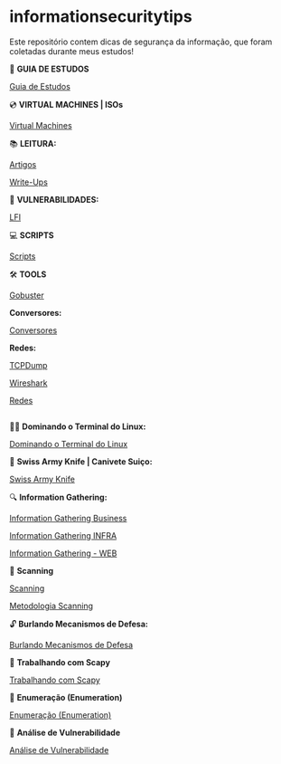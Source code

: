 # informationsecuritytips
Este repositório contem dicas de segurança da informação, que foram coletadas durante meus estudos!

:compass:	**GUIA DE ESTUDOS**

<a href="https://github.com/fabriciosilva03/informationsecuritytips/blob/main/guiadeestudos.md"> Guia de Estudos</a>

:cd:	 **VIRTUAL MACHINES | ISOs**

<a href="https://github.com/fabriciosilva03/informationsecuritytips/blob/main/virtualmachines.md">Virtual Machines</a>


:books:	 **LEITURA:**

<a href="https://github.com/fabriciosilva03/informationsecuritytips/blob/main/Articles.md"> Artigos </a>

<a href="https://github.com/fabriciosilva03/informationsecuritytips/blob/main/write-ups.md"> Write-Ups </a>

:mosquito:	**VULNERABILIDADES:**

<a href="https://github.com/fabriciosilva03/informationsecuritytips/blob/main/localfileinclusion.md">LFI</a>

:computer: **SCRIPTS**

<a href="https://github.com/fabriciosilva03/informationsecuritytips/blob/main/scripts.md">Scripts</a>

:hammer_and_wrench: **TOOLS**

<a href="https://github.com/fabriciosilva03/informationsecuritytips/blob/main/gobuster.md"> Gobuster </a>

**Conversores:**

<a href="https://github.com/fabriciosilva03/informationsecuritytips/blob/main/conversores.md"> Conversores </a>


**Redes:**

<a href="https://github.com/fabriciosilva03/informationsecuritytips/blob/main/tcpdump.md"> TCPDump </a>

<a href="https://github.com/fabriciosilva03/informationsecuritytips/blob/main/wireshark.md"> Wireshark </a>

<a href="https://github.com/fabriciosilva03/informationsecuritytips/blob/main/redes.md"> Redes </a>



##


:man_technologist: **Dominando o Terminal do Linux:**

<a href="https://github.com/fabriciosilva03/informationsecuritytips/blob/main/dominandooterminaldolinux.md"> Dominando o Terminal do Linux </a>


:knife: **Swiss Army Knife | Canivete Suiço:**

<a href="https://github.com/fabriciosilva03/informationsecuritytips/blob/main/swissarmyknife.md"> Swiss Army Knife </a>

:mag: **Information Gathering:**

<a href="https://github.com/fabriciosilva03/informationsecuritytips/blob/main/information-gathering-business.md"> Information Gathering Business</a>

<a href="https://github.com/fabriciosilva03/informationsecuritytips/blob/main/information-gathering-infra.md"> Information Gathering INFRA</a>

<a href="https://github.com/fabriciosilva03/informationsecuritytips/blob/main/information-gathering-web.md">  Information Gathering - WEB </a>

:telescope: **Scanning**

<a href="https://github.com/fabriciosilva03/informationsecuritytips/blob/main/scanning.md">  Scanning </a>

<a href="https://github.com/fabriciosilva03/informationsecuritytips/blob/main/metodologiascanning.md">  Metodologia Scanning </a>

:unlock: **Burlando Mecanismos de Defesa:**

<a href="https://github.com/fabriciosilva03/informationsecuritytips/blob/main/burlandomecanismosdedefesa.md">Burlando Mecanismos de Defesa</a>

:white_square_button: **Trabalhando com Scapy**

<a href="https://github.com/fabriciosilva03/informationsecuritytips/blob/main/trabalhandocomscapy.md"> Trabalhando com Scapy </a>

:1234: **Enumeração (Enumeration)**

<a href="https://github.com/fabriciosilva03/informationsecuritytips/blob/main/enumera%C3%A7%C3%A3o_enumeration.md"> Enumeração (Enumeration) </a>


:monocle_face:	 **Análise de Vulnerabilidade**

<a href=" https://github.com/fabriciosilva03/informationsecuritytips/blob/main/analise_%20de_vulnerabilidades.md"> Análise de Vulnerabilidade </a>







 





